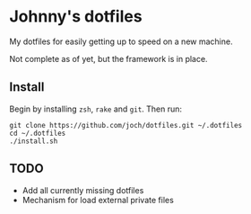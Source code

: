 # Johnny's dotfiles

My dotfiles for easily getting up to speed on a new machine.

Not complete as of yet, but the framework is in place.

## Install

Begin by installing `zsh`, `rake` and `git`. Then run:

```
git clone https://github.com/joch/dotfiles.git ~/.dotfiles
cd ~/.dotfiles
./install.sh
```

## TODO

* Add all currently missing dotfiles
* Mechanism for load external private files

